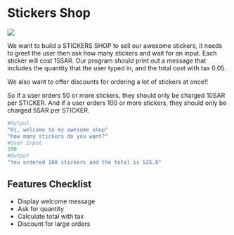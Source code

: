 # Stickers Shop

![](https://ae01.alicdn.com/kf/HTB1lr7RXwZC2uNjSZFnq6yxZpXaD/40-Pieces-set-SQL-Programming-Geek-Hacker-Bitcoin-developer-Language-APP-Logo-Funny-Laptop-Phone-waterproof.jpg_640x640.jpg)

We want to build a STICKERS SHOP to sell our awesome stickers, it needs to greet the user then ask how many stickers and wait for an input. Each sticker will cost 15SAR. Our program should print out a message that includes the quantity that the user typed in, and the total cost with tax 0.05.

We also want to offer discounts for ordering a lot of stickers at once!! 

So if a user orders 50 or more stickers, they should only be charged 10SAR per STICKER. And if a user orders 100 or more stickers, they should only be charged 5SAR per STICKER.

```ruby
#Output
"Hi, welcome to my awesome shop"
"how many stickers do you want?"
#User Input
100
#Output
"You ordered 100 stickers and the total is 525.0"
```

## Features Checklist
- Display welcome message
- Ask for quantity
- Calculate total with tax
- Discount for large orders
